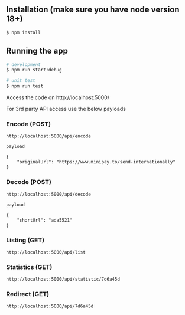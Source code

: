 ## Installation (make sure you have node version 18+)

```bash
$ npm install
```

## Running the app

```bash
# development
$ npm run start:debug
```

```bash
# unit test
$ npm run test
```

Access the code on http://localhost:5000/

For 3rd party API access use the below payloads

### Encode (POST)
```
http://localhost:5000/api/encode

payload

{
    "originalUrl": "https://www.minipay.to/send-internationally"
}
```

### Decode (POST)
```
http://localhost:5000/api/decode

payload

{
    "shortUrl": "ada5521"
}
```

### Listing (GET)
```
http://localhost:5000/api/list
```

### Statistics (GET)
```
http://localhost:5000/api/statistic/7d6a45d
```

### Redirect (GET)
```
http://localhost:5000/api/7d6a45d
``` 
